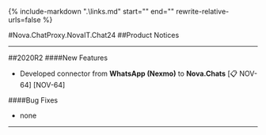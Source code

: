 {%
   include-markdown ".\links.md"
   start="<!--tasklink-start-->"
   end="<!--tasklink-end-->"
   rewrite-relative-urls=false
%}

#Nova.ChatProxy.NovaIT.Chat24
##Product Notices
***
##2020R2
####New Features
- Developed connector from **WhatsApp (Nexmo)** to **Nova.Chats** [:clipboard: NOV-64] [NOV-64]

####Bug Fixes
- none
***